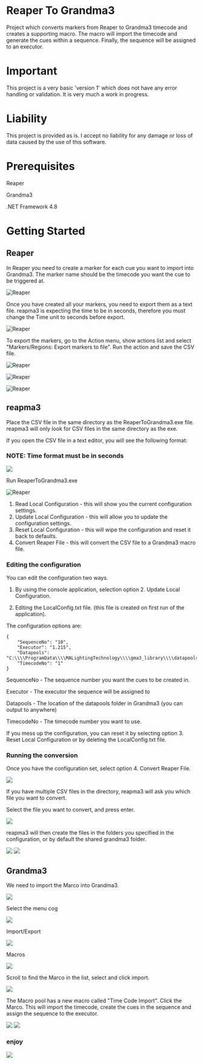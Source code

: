 # Reaper To Grandma3

Project which converts markers from Reaper to Grandma3 timecode and creates a supporting macro. 
The macro will import the timecode and generate the cues within a sequence. Finally, the sequence will be assigned to an executor.

# Important

This project is a very basic 'version 1' which does not have any error handling or validation. It is very much a work in progress.

# Liability

This project is provided as is. I accept no liability for any damage or loss of data caused by the use of this software.

# Prerequisites
Reaper

Grandma3

.NET Framework 4.8

# Getting Started

## Reaper

In Reaper you need to create a marker for each cue you want to import into Grandma3. The marker name should be the timecode you want the cue to be triggered at.

![Reaper](media/reaper.png)

Once you have created all your markers, you need to export them as a text file.
reapma3 is expecting the time to be in seconds, therefore you must change the Time unit to seconds before export. 

![Reaper](media/reaper2.png)

To export the markers, go to the Action menu, show actions list and select "Markers/Regions: Export markers to file". Run the action and save the CSV file.

![Reaper](media/reaper3.png)

![Reaper](media/reaper4.png)

![Reaper](media/reaper5.png)

## reapma3

Place the CSV file in the same directory as the ReaperToGrandma3.exe file. reapma3 will only look for CSV files in the same directory as the exe.

If you open the CSV file in a text editor, you will see the following format:

### NOTE: Time format must be in seconds

![](media/reapma31.png)

Run ReaperToGrandma3.exe

![Reaper](media/reapma32.png)

1. Read Local Configuration - this will show you the current configuration settings. 
2. Update Local Configuration - this will allow you to update the configuration settings.
3. Reset Local Configuration - this will wipe the configuration and reset it back to defaults.
4. Convert Reaper File - this will convert the CSV file to a Grandma3 macro file.

### Editing the configuration
You can edit the configuration two ways. 

1. By using the console application, selection option 2. Update Local Configuration.

2. Editing the LocalConfig.txt file. (this file is created on first run of the application). 

The configuration options are: 

```
{
    "SequenceNo": "10",
    "Executor": "1.215",
    "Datapools": "C:\\\\ProgramData\\\\MALightingTechnology\\\\gma3_library\\\\datapools",
    "TimecodeNo": "1"
}
```

SequenceNo - The sequence number you want the cues to be created in.

Executor - The executor the sequence will be assigned to

Datapools - The location of the datapools folder in Grandma3 (you can output to anywhere)

TimecodeNo - The timecode number you want to use.

If you mess up the configuration, you can reset it by selecting option 3. Reset Local Configuration or by deleting the LocalConfig.txt file.

### Running the conversion

Once you have the configuration set, select option 4. Convert Reaper File.

![](media/reapma33.png)

If you have multiple CSV files in the directory, reapma3 will ask you which file you want to convert.

Select the file you want to convert, and press enter.

![](media/reapma34.png)

reapma3 will then create the files in the folders you specified in the configuration, or by default the shared grandma3 folder.

![](media/reapma35.png)
![](media/reapma36.png)


## Grandma3

We need to import the Marco into Grandma3.

![](media/gma1.png)

Select the menu cog

![](media/gma2.png)

Import/Export

![](media/gma3.png)

Macros

![](media/gma4.png)

Scroll to find the Marco in the list, select and click import. 

![](media/gma5.png)

The Macro pool has a new macro called "Time Code Import". Click the Marco. This will import the timecode, create the cues in the sequence and assign the sequence to the executor.

![](media/gma7.png)
![](media/gma6.png)


### enjoy

![](media/gma8.gif)


